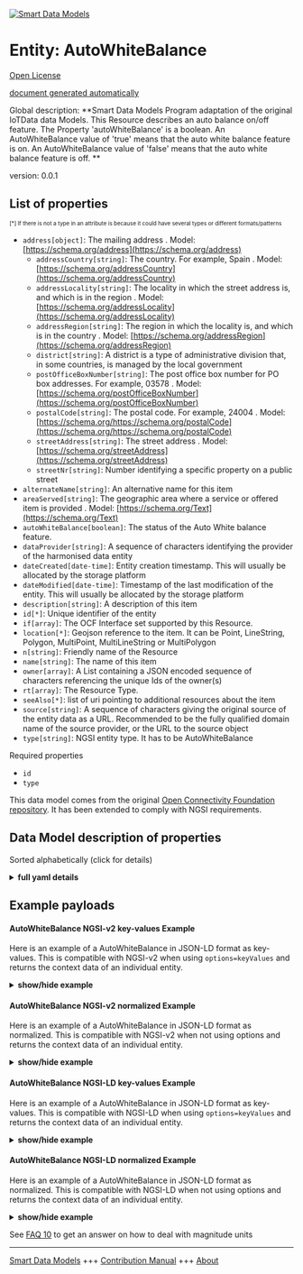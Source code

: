 <!-- 10-Header -->    
[![Smart Data Models](https://smartdatamodels.org/wp-content/uploads/2022/01/SmartDataModels_logo.png "Logo")](https://smartdatamodels.org)    
Entity: AutoWhiteBalance    
========================<!-- /10-Header -->    
<!-- 15-License -->    
[Open License](https://github.com/smart-data-models//dataModel.OCF/blob/master/AutoWhiteBalance/LICENSE.md)    
[document generated automatically](https://docs.google.com/presentation/d/e/2PACX-1vTs-Ng5dIAwkg91oTTUdt8ua7woBXhPnwavZ0FxgR8BsAI_Ek3C5q97Nd94HS8KhP-r_quD4H0fgyt3/pub?start=false&loop=false&delayms=3000#slide=id.gb715ace035_0_60)    
<!-- /15-License -->    
<!-- 20-Description -->    
Global description: **Smart Data Models Program adaptation of the original IoTData data Models. This Resource describes an auto balance on/off feature. The Property 'autoWhiteBalance' is a boolean. An AutoWhiteBalance value of 'true' means that the auto white balance feature is on. An AutoWhiteBalance value of 'false' means that the auto white balance feature is off. **    
version: 0.0.1    
<!-- /20-Description -->    
<!-- 30-PropertiesList -->    
## List of properties    
<sup><sub>[*] If there is not a type in an attribute is because it could have several types or different formats/patterns</sub></sup>    
- `address[object]`: The mailing address  . Model: [https://schema.org/address](https://schema.org/address)	- `addressCountry[string]`: The country. For example, Spain  . Model: [https://schema.org/addressCountry](https://schema.org/addressCountry)    
	- `addressLocality[string]`: The locality in which the street address is, and which is in the region  . Model: [https://schema.org/addressLocality](https://schema.org/addressLocality)    
	- `addressRegion[string]`: The region in which the locality is, and which is in the country  . Model: [https://schema.org/addressRegion](https://schema.org/addressRegion)    
	- `district[string]`: A district is a type of administrative division that, in some countries, is managed by the local government      
	- `postOfficeBoxNumber[string]`: The post office box number for PO box addresses. For example, 03578  . Model: [https://schema.org/postOfficeBoxNumber](https://schema.org/postOfficeBoxNumber)    
	- `postalCode[string]`: The postal code. For example, 24004  . Model: [https://schema.org/https://schema.org/postalCode](https://schema.org/https://schema.org/postalCode)    
	- `streetAddress[string]`: The street address  . Model: [https://schema.org/streetAddress](https://schema.org/streetAddress)    
	- `streetNr[string]`: Number identifying a specific property on a public street      
- `alternateName[string]`: An alternative name for this item  - `areaServed[string]`: The geographic area where a service or offered item is provided  . Model: [https://schema.org/Text](https://schema.org/Text)- `autoWhiteBalance[boolean]`: The status of the Auto White balance feature.  - `dataProvider[string]`: A sequence of characters identifying the provider of the harmonised data entity  - `dateCreated[date-time]`: Entity creation timestamp. This will usually be allocated by the storage platform  - `dateModified[date-time]`: Timestamp of the last modification of the entity. This will usually be allocated by the storage platform  - `description[string]`: A description of this item  - `id[*]`: Unique identifier of the entity  - `if[array]`: The OCF Interface set supported by this Resource.  - `location[*]`: Geojson reference to the item. It can be Point, LineString, Polygon, MultiPoint, MultiLineString or MultiPolygon  - `n[string]`: Friendly name of the Resource  - `name[string]`: The name of this item  - `owner[array]`: A List containing a JSON encoded sequence of characters referencing the unique Ids of the owner(s)  - `rt[array]`: The Resource Type.  - `seeAlso[*]`: list of uri pointing to additional resources about the item  - `source[string]`: A sequence of characters giving the original source of the entity data as a URL. Recommended to be the fully qualified domain name of the source provider, or the URL to the source object  - `type[string]`: NGSI entity type. It has to be AutoWhiteBalance  <!-- /30-PropertiesList -->    
<!-- 35-RequiredProperties -->    
Required properties    
- `id`  - `type`  <!-- /35-RequiredProperties -->    
<!-- 40-RequiredProperties -->    
This data model comes from the original [Open Connectivity Foundation repository](https://github.com/openconnectivityfoundation/IoTDataModels). It has been extended to comply with NGSI requirements.    
<!-- /40-RequiredProperties -->    
<!-- 50-DataModelHeader -->    
## Data Model description of properties    
Sorted alphabetically (click for details)    
<!-- /50-DataModelHeader -->    
<!-- 60-ModelYaml -->    
<details><summary><strong>full yaml details</strong></summary>      
```yaml    
AutoWhiteBalance:      
  description: 'Smart Data Models Program adaptation of the original IoTData data Models. This Resource describes an auto balance on/off feature. The Property ''autoWhiteBalance'' is a boolean. An AutoWhiteBalance value of ''true'' means that the auto white balance feature is on. An AutoWhiteBalance value of ''false'' means that the auto white balance feature is off. '      
  properties:      
    address:      
      description: The mailing address      
      properties:      
        addressCountry:      
          description: 'The country. For example, Spain'      
          type: string      
          x-ngsi:      
            model: https://schema.org/addressCountry      
            type: Property      
        addressLocality:      
          description: 'The locality in which the street address is, and which is in the region'      
          type: string      
          x-ngsi:      
            model: https://schema.org/addressLocality      
            type: Property      
        addressRegion:      
          description: 'The region in which the locality is, and which is in the country'      
          type: string      
          x-ngsi:      
            model: https://schema.org/addressRegion      
            type: Property      
        district:      
          description: 'A district is a type of administrative division that, in some countries, is managed by the local government'      
          type: string      
          x-ngsi:      
            type: Property      
        postOfficeBoxNumber:      
          description: 'The post office box number for PO box addresses. For example, 03578'      
          type: string      
          x-ngsi:      
            model: https://schema.org/postOfficeBoxNumber      
            type: Property      
        postalCode:      
          description: 'The postal code. For example, 24004'      
          type: string      
          x-ngsi:      
            model: https://schema.org/https://schema.org/postalCode      
            type: Property      
        streetAddress:      
          description: The street address      
          type: string      
          x-ngsi:      
            model: https://schema.org/streetAddress      
            type: Property      
        streetNr:      
          description: Number identifying a specific property on a public street      
          type: string      
          x-ngsi:      
            type: Property      
      type: object      
      x-ngsi:      
        model: https://schema.org/address      
        type: Property      
    alternateName:      
      description: An alternative name for this item      
      type: string      
      x-ngsi:      
        type: Property      
    areaServed:      
      description: The geographic area where a service or offered item is provided      
      type: string      
      x-ngsi:      
        model: https://schema.org/Text      
        type: Property      
    autoWhiteBalance:      
      description: The status of the Auto White balance feature.      
      type: boolean      
      x-ngsi:      
        type: Property      
    dataProvider:      
      description: A sequence of characters identifying the provider of the harmonised data entity      
      type: string      
      x-ngsi:      
        type: Property      
    dateCreated:      
      description: Entity creation timestamp. This will usually be allocated by the storage platform      
      format: date-time      
      type: string      
      x-ngsi:      
        type: Property      
    dateModified:      
      description: Timestamp of the last modification of the entity. This will usually be allocated by the storage platform      
      format: date-time      
      type: string      
      x-ngsi:      
        type: Property      
    description:      
      description: A description of this item      
      type: string      
      x-ngsi:      
        type: Property      
    id:      
      anyOf:      
        - description: Identifier format of any NGSI entity      
          maxLength: 256      
          minLength: 1      
          pattern: ^[\w\-\.\{\}\$\+\*\[\]`|~^@!,:\\]+$      
          type: string      
          x-ngsi:      
            type: Property      
        - description: Identifier format of any NGSI entity      
          format: uri      
          type: string      
          x-ngsi:      
            type: Property      
      description: Unique identifier of the entity      
      x-ngsi:      
        type: Property      
    if:      
      description: The OCF Interface set supported by this Resource.      
      items:      
        enum:      
          - oic.if.a      
          - oic.if.baseline      
        type: string      
      minItems: 2      
      readOnly: true      
      type: array      
      uniqueItems: true      
      x-ngsi:      
        type: Property      
    location:      
      description: 'Geojson reference to the item. It can be Point, LineString, Polygon, MultiPoint, MultiLineString or MultiPolygon'      
      oneOf:      
        - description: Geojson reference to the item. Point      
          properties:      
            bbox:      
              items:      
                type: number      
              minItems: 4      
              type: array      
            coordinates:      
              items:      
                type: number      
              minItems: 2      
              type: array      
            type:      
              enum:      
                - Point      
              type: string      
          required:      
            - type      
            - coordinates      
          title: GeoJSON Point      
          type: object      
          x-ngsi:      
            type: GeoProperty      
        - description: Geojson reference to the item. LineString      
          properties:      
            bbox:      
              items:      
                type: number      
              minItems: 4      
              type: array      
            coordinates:      
              items:      
                items:      
                  type: number      
                minItems: 2      
                type: array      
              minItems: 2      
              type: array      
            type:      
              enum:      
                - LineString      
              type: string      
          required:      
            - type      
            - coordinates      
          title: GeoJSON LineString      
          type: object      
          x-ngsi:      
            type: GeoProperty      
        - description: Geojson reference to the item. Polygon      
          properties:      
            bbox:      
              items:      
                type: number      
              minItems: 4      
              type: array      
            coordinates:      
              items:      
                items:      
                  items:      
                    type: number      
                  minItems: 2      
                  type: array      
                minItems: 4      
                type: array      
              type: array      
            type:      
              enum:      
                - Polygon      
              type: string      
          required:      
            - type      
            - coordinates      
          title: GeoJSON Polygon      
          type: object      
          x-ngsi:      
            type: GeoProperty      
        - description: Geojson reference to the item. MultiPoint      
          properties:      
            bbox:      
              items:      
                type: number      
              minItems: 4      
              type: array      
            coordinates:      
              items:      
                items:      
                  type: number      
                minItems: 2      
                type: array      
              type: array      
            type:      
              enum:      
                - MultiPoint      
              type: string      
          required:      
            - type      
            - coordinates      
          title: GeoJSON MultiPoint      
          type: object      
          x-ngsi:      
            type: GeoProperty      
        - description: Geojson reference to the item. MultiLineString      
          properties:      
            bbox:      
              items:      
                type: number      
              minItems: 4      
              type: array      
            coordinates:      
              items:      
                items:      
                  items:      
                    type: number      
                  minItems: 2      
                  type: array      
                minItems: 2      
                type: array      
              type: array      
            type:      
              enum:      
                - MultiLineString      
              type: string      
          required:      
            - type      
            - coordinates      
          title: GeoJSON MultiLineString      
          type: object      
          x-ngsi:      
            type: GeoProperty      
        - description: Geojson reference to the item. MultiLineString      
          properties:      
            bbox:      
              items:      
                type: number      
              minItems: 4      
              type: array      
            coordinates:      
              items:      
                items:      
                  items:      
                    items:      
                      type: number      
                    minItems: 2      
                    type: array      
                  minItems: 4      
                  type: array      
                type: array      
              type: array      
            type:      
              enum:      
                - MultiPolygon      
              type: string      
          required:      
            - type      
            - coordinates      
          title: GeoJSON MultiPolygon      
          type: object      
          x-ngsi:      
            type: GeoProperty      
      x-ngsi:      
        type: GeoProperty      
    n:      
      description: Friendly name of the Resource      
      maxLength: 64      
      readOnly: true      
      type: string      
      x-ngsi:      
        type: Property      
    name:      
      description: The name of this item      
      type: string      
      x-ngsi:      
        type: Property      
    owner:      
      description: A List containing a JSON encoded sequence of characters referencing the unique Ids of the owner(s)      
      items:      
        anyOf:      
          - description: Identifier format of any NGSI entity      
            maxLength: 256      
            minLength: 1      
            pattern: ^[\w\-\.\{\}\$\+\*\[\]`|~^@!,:\\]+$      
            type: string      
            x-ngsi:      
              type: Property      
          - description: Identifier format of any NGSI entity      
            format: uri      
            type: string      
            x-ngsi:      
              type: Property      
        description: Unique identifier of the entity      
        x-ngsi:      
          type: Property      
      type: array      
      x-ngsi:      
        type: Property      
    rt:      
      description: The Resource Type.      
      items:      
        enum:      
          - oic.r.colour.autowhitebalance      
        maxLength: 64      
        type: string      
      minItems: 1      
      readOnly: true      
      type: array      
      uniqueItems: true      
      x-ngsi:      
        type: Property      
    seeAlso:      
      description: list of uri pointing to additional resources about the item      
      oneOf:      
        - items:      
            format: uri      
            type: string      
          minItems: 1      
          type: array      
        - format: uri      
          type: string      
      x-ngsi:      
        type: Property      
    source:      
      description: 'A sequence of characters giving the original source of the entity data as a URL. Recommended to be the fully qualified domain name of the source provider, or the URL to the source object'      
      type: string      
      x-ngsi:      
        type: Property      
    type:      
      description: NGSI entity type. It has to be AutoWhiteBalance      
      enum:      
        - AutoWhiteBalance      
      type: string      
      x-ngsi:      
        type: Property      
  required:      
    - id      
    - type      
  type: object      
  x-derived-from: https://github.com/OpenInterConnect/IoTDataModels/blob/master/AutoWhiteBalanceResURI.swagger.json      
  x-disclaimer: 'Redistribution and use in source and binary forms, with or without modification, are permitted  provided that the license conditions are met. Copyleft (c) 2022 Contributors to Smart Data Models Program'      
  x-license-url: https://github.com/smart-data-models/dataModel.OCF/blob/master/AutoWhiteBalance/LICENSE.md      
  x-model-schema: https://smart-data-models.github.io/dataModel.IoTDataModels/AutoWhiteBalance/schema.json      
  x-model-tags: OCF      
  x-version: 0.0.1      
```    
</details>      
<!-- /60-ModelYaml -->    
<!-- 70-MiddleNotes -->    
<!-- /70-MiddleNotes -->    
<!-- 80-Examples -->    
## Example payloads      
#### AutoWhiteBalance NGSI-v2 key-values Example      
Here is an example of a AutoWhiteBalance in JSON-LD format as key-values. This is compatible with NGSI-v2 when  using `options=keyValues` and returns the context data of an individual entity.    
<details><summary><strong>show/hide example</strong></summary>      
```json  
{  
  "id": "urn:ngsi-ld:AutoWhiteBalance:id:IWWJ:89932325",  
  "dateCreated": "2006-08-15T17:31:25Z",  
  "dateModified": "2009-08-14T00:51:49Z",  
  "source": "Though realize sav",  
  "name": "International management go get. Degree production skill season attention away many.",  
  "alternateName": "Manager wear exist article kind. Hope smile recent than once property more. Cause personal actually war choice unit assume.",  
  "description": "Security benefit rather eat member whose southern. Painting individual himself g",  
  "dataProvider": "Without meet majority station. Ok yourself president Republican.",  
  "owner": [  
    "urn:ngsi-ld:AutoWhiteBalance:items:BDSM:75724340",  
    "urn:ngsi-ld:AutoWhiteBalance:items:QYOC:51435150"  
  ],  
  "seeAlso": [  
    "urn:ngsi-ld:AutoWhiteBalance:items:ZSQT:71423685"  
  ],  
  "location": {  
    "type": "Point",  
    "coordinates": [  
      -77.6840755,  
      -114.923609  
    ]  
  },  
  "address": {  
    "streetAddress": "Across speak research build blue method lawyer. Top require too campaign travel condition. Use player sing Mrs.",  
    "addressLocality": "History maybe any me. City support anyone participant central wife place. Bar open set until safe in outside. Design management respons",  
    "addressRegion": "Soldier east coach. Close marriage perhaps despite she pattern tough. Spring conf",  
    "addressCountry": "Result key e",  
    "postalCode": "Very Congress body. Financial quite fear area run according evidence. Power sound reality law change call.",  
    "postOfficeBoxNumber": "Through house read school change cell before. Data city order future put bit play animal.",  
    "streetNr": "Own condition expert time kee",  
    "district": "Significant admit TV far meeting health bit. Increase factor anyone provide probably."  
  },  
  "areaServed": "Various notice tree. Real within on go doctor officer glass.",  
  "rt": [  
    "oic.r.colour.autowhitebalance"  
  ],  
  "autoWhiteBalance": true,  
  "n": "Face picture case entire face house describe autho",  
  "if": [  
    "oic.if.baseline",  
    "oic.if.a"  
  ],  
  "type": "AutoWhiteBalance"  
}  
```  
</details>    
#### AutoWhiteBalance NGSI-v2 normalized Example      
Here is an example of a AutoWhiteBalance in JSON-LD format as normalized. This is compatible with NGSI-v2 when not using options and returns the context data of an individual entity.    
<details><summary><strong>show/hide example</strong></summary>      
```json  
{  
  "id": "urn:ngsi-ld:AutoWhiteBalance:id:IWWJ:89932325",  
  "dateCreated": {  
    "type": "DateTime",  
    "value": "2006-08-15T17:31:25Z"  
  },  
  "dateModified": {  
    "type": "DateTime",  
    "value": "2009-08-14T00:51:49Z"  
  },  
  "source": {  
    "type": "Text",  
    "value": "Though realize sav"  
  },  
  "name": {  
    "type": "Text",  
    "value": "International management go get. Degree production skill season attention away many."  
  },  
  "alternateName": {  
    "type": "Text",  
    "value": "Manager wear exist article kind. Hope smile recent than once property more. Cause personal actually war choice unit assume."  
  },  
  "description": {  
    "type": "Text",  
    "value": "Security benefit rather eat member whose southern. Painting individual himself g"  
  },  
  "dataProvider": {  
    "type": "Text",  
    "value": "Without meet majority station. Ok yourself president Republican."  
  },  
  "owner": {  
    "type": "StructuredValue",  
    "value": [  
      "urn:ngsi-ld:AutoWhiteBalance:items:BDSM:75724340",  
      "urn:ngsi-ld:AutoWhiteBalance:items:QYOC:51435150"  
    ]  
  },  
  "seeAlso": {  
    "type": "StructuredValue",  
    "value": [  
      "urn:ngsi-ld:AutoWhiteBalance:items:ZSQT:71423685"  
    ]  
  },  
  "location": {  
    "type": "geo:json",  
    "value": {  
      "type": "Point",  
      "coordinates": [  
        -77.6840755,  
        -114.923609  
      ]  
    }  
  },  
  "address": {  
    "type": "StructuredValue",  
    "value": {  
      "streetAddress": "Across speak research build blue method lawyer. Top require too campaign travel condition. Use player sing Mrs.",  
      "addressLocality": "History maybe any me. City support anyone participant central wife place. Bar open set until safe in outside. Design management respons",  
      "addressRegion": "Soldier east coach. Close marriage perhaps despite she pattern tough. Spring conf",  
      "addressCountry": "Result key e",  
      "postalCode": "Very Congress body. Financial quite fear area run according evidence. Power sound reality law change call.",  
      "postOfficeBoxNumber": "Through house read school change cell before. Data city order future put bit play animal.",  
      "streetNr": "Own condition expert time kee",  
      "district": "Significant admit TV far meeting health bit. Increase factor anyone provide probably."  
    }  
  },  
  "areaServed": {  
    "type": "Text",  
    "value": "Various notice tree. Real within on go doctor officer glass."  
  },  
  "rt": {  
    "type": "StructuredValue",  
    "value": [  
      "oic.r.colour.autowhitebalance"  
    ]  
  },  
  "autoWhiteBalance": {  
    "type": "Boolean",  
    "value": true  
  },  
  "n": {  
    "type": "Text",  
    "value": "Face picture case entire face house describe autho"  
  },  
  "if": {  
    "type": "StructuredValue",  
    "value": [  
      "oic.if.baseline",  
      "oic.if.a"  
    ]  
  },  
  "type": "AutoWhiteBalance"  
}  
```  
</details>    
#### AutoWhiteBalance NGSI-LD key-values Example      
Here is an example of a AutoWhiteBalance in JSON-LD format as key-values. This is compatible with NGSI-LD when  using `options=keyValues` and returns the context data of an individual entity.    
<details><summary><strong>show/hide example</strong></summary>      
```json  
{  
  "id": "urn:ngsi-ld:AutoWhiteBalance:id:IWWJ:89932325",  
  "dateCreated": "2006-08-15T17:31:25Z",  
  "dateModified": "2009-08-14T00:51:49Z",  
  "source": "Though realize sav",  
  "name": "International management go get. Degree production skill season attention away many.",  
  "alternateName": "Manager wear exist article kind. Hope smile recent than once property more. Cause personal actually war choice unit assume.",  
  "description": "Security benefit rather eat member whose southern. Painting individual himself g",  
  "dataProvider": "Without meet majority station. Ok yourself president Republican.",  
  "owner": [  
    "urn:ngsi-ld:AutoWhiteBalance:items:BDSM:75724340",  
    "urn:ngsi-ld:AutoWhiteBalance:items:QYOC:51435150"  
  ],  
  "seeAlso": [  
    "urn:ngsi-ld:AutoWhiteBalance:items:ZSQT:71423685"  
  ],  
  "location": {  
    "type": "Point",  
    "coordinates": [  
      -77.6840755,  
      -114.923609  
    ]  
  },  
  "address": {  
    "streetAddress": "Across speak research build blue method lawyer. Top require too campaign travel condition. Use player sing Mrs.",  
    "addressLocality": "History maybe any me. City support anyone participant central wife place. Bar open set until safe in outside. Design management respons",  
    "addressRegion": "Soldier east coach. Close marriage perhaps despite she pattern tough. Spring conf",  
    "addressCountry": "Result key e",  
    "postalCode": "Very Congress body. Financial quite fear area run according evidence. Power sound reality law change call.",  
    "postOfficeBoxNumber": "Through house read school change cell before. Data city order future put bit play animal.",  
    "streetNr": "Own condition expert time kee",  
    "district": "Significant admit TV far meeting health bit. Increase factor anyone provide probably."  
  },  
  "areaServed": "Various notice tree. Real within on go doctor officer glass.",  
  "rt": [  
    "oic.r.colour.autowhitebalance"  
  ],  
  "autoWhiteBalance": true,  
  "n": "Face picture case entire face house describe autho",  
  "if": [  
    "oic.if.baseline",  
    "oic.if.a"  
  ],  
  "type": "AutoWhiteBalance",  
  "@context": [  
    "https://smartdatamodels.org/context.jsonld"  
  ]  
}  
```  
</details>    
#### AutoWhiteBalance NGSI-LD normalized Example      
Here is an example of a AutoWhiteBalance in JSON-LD format as normalized. This is compatible with NGSI-LD when not using options and returns the context data of an individual entity.    
<details><summary><strong>show/hide example</strong></summary>      
```json  
{  
    "id": "urn:ngsi-ld:AutoWhiteBalance:id:IWWJ:89932325",  
    "dateCreated": {  
        "type": "Property",  
        "value": {  
            "@type": "DateTime",  
            "@value": "2006-08-15T17:31:25Z"  
        }  
    },  
    "dateModified": {  
        "type": "Property",  
        "value": {  
            "@type": "DateTime",  
            "@value": "2009-08-14T00:51:49Z"  
        }  
    },  
    "source": {  
        "type": "Property",  
        "value": "Though realize sav"  
    },  
    "name": {  
        "type": "Property",  
        "value": "International management go get. Degree production skill season attention away many."  
    },  
    "alternateName": {  
        "type": "Property",  
        "value": "Manager wear exist article kind. Hope smile recent than once property more. Cause personal actually war choice unit assume."  
    },  
    "description": {  
        "type": "Property",  
        "value": "Security benefit rather eat member whose southern. Painting individual himself g"  
    },  
    "dataProvider": {  
        "type": "Property",  
        "value": "Without meet majority station. Ok yourself president Republican."  
    },  
    "owner": {  
        "type": "Property",  
        "value": [  
            "urn:ngsi-ld:AutoWhiteBalance:items:BDSM:75724340",  
            "urn:ngsi-ld:AutoWhiteBalance:items:QYOC:51435150"  
        ]  
    },  
    "seeAlso": {  
        "type": "Property",  
        "value": [  
            "urn:ngsi-ld:AutoWhiteBalance:items:ZSQT:71423685"  
        ]  
    },  
    "location": {  
        "type": "GeoProperty",  
        "value": {  
            "type": "Point",  
            "coordinates": [  
                -77.6840755,  
                -114.923609  
            ]  
        }  
    },  
    "address": {  
        "type": "Property",  
        "value": {  
            "streetAddress": "Across speak research build blue method lawyer. Top require too campaign travel condition. Use player sing Mrs.",  
            "addressLocality": "History maybe any me. City support anyone participant central wife place. Bar open set until safe in outside. Design management respons",  
            "addressRegion": "Soldier east coach. Close marriage perhaps despite she pattern tough. Spring conf",  
            "addressCountry": "Result key e",  
            "postalCode": "Very Congress body. Financial quite fear area run according evidence. Power sound reality law change call.",  
            "postOfficeBoxNumber": "Through house read school change cell before. Data city order future put bit play animal.",  
            "streetNr": "Own condition expert time kee",  
            "district": "Significant admit TV far meeting health bit. Increase factor anyone provide probably."  
        }  
    },  
    "areaServed": {  
        "type": "Property",  
        "value": "Various notice tree. Real within on go doctor officer glass."  
    },  
    "rt": {  
        "type": "Property",  
        "value": [  
            "oic.r.colour.autowhitebalance"  
        ]  
    },  
    "autoWhiteBalance": {  
        "type": "Property",  
        "value": true  
    },  
    "n": {  
        "type": "Property",  
        "value": "Face picture case entire face house describe autho"  
    },  
    "if": {  
        "type": "Property",  
        "value": [  
            "oic.if.baseline",  
            "oic.if.a"  
        ]  
    },  
    "type": "AutoWhiteBalance",  
    "@context": [  
        "https://smartdatamodels.org/context.jsonld"  
    ]  
}  
```  
</details><!-- /80-Examples -->    
<!-- 90-FooterNotes -->    
<!-- /90-FooterNotes -->    
<!-- 95-Units -->    
See [FAQ 10](https://smartdatamodels.org/index.php/faqs/) to get an answer on how to deal with magnitude units    
<!-- /95-Units -->    
<!-- 97-LastFooter -->    
---    
[Smart Data Models](https://smartdatamodels.org) +++ [Contribution Manual](https://bit.ly/contribution_manual) +++ [About](https://bit.ly/Introduction_SDM)<!-- /97-LastFooter -->    
